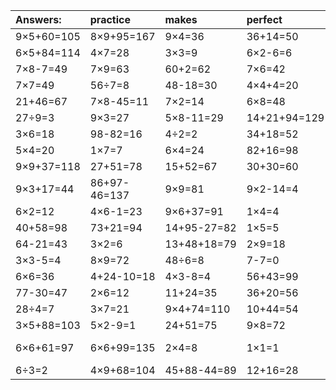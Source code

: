 | Answers: | practice | makes | perfect | ! |
| :--- | :--- | :--- | :--- | :--- |
| 9×5+60=105 | 8×9+95=167 | 9×4=36 | 36+14=50 | 55+22=77 | 
| 6×5+84=114 | 4×7=28 | 3×3=9 | 6×2-6=6 | 8×7=56 | 
| 7×8-7=49 | 7×9=63 | 60+2=62 | 7×6=42 | 44-20=24 | 
| 7×7=49 | 56÷7=8 | 48-18=30 | 4×4+4=20 | 9×5=45 | 
| 21+46=67 | 7×8-45=11 | 7×2=14 | 6×8=48 | 53+20=73 | 
| 27÷9=3 | 9×3=27 | 5×8-11=29 | 14+21+94=129 | 8×2-2=14 | 
| 3×6=18 | 98-82=16 | 4÷2=2 | 34+18=52 | 77+6=83 | 
| 5×4=20 | 1×7=7 | 6×4=24 | 82+16=98 | 3×9=27 | 
| 9×9+37=118 | 27+51=78 | 15+52=67 | 30+30=60 | 2+10=12 | 
| 9×3+17=44 | 86+97-46=137 | 9×9=81 | 9×2-14=4 | 5×7+81=116 | 
| 6×2=12 | 4×6-1=23 | 9×6+37=91 | 1×4=4 | 2×7=14 | 
| 40+58=98 | 73+21=94 | 14+95-27=82 | 1×5=5 | 85-74=11 | 
| 64-21=43 | 3×2=6 | 13+48+18=79 | 2×9=18 | 7×3=21 | 
| 3×3-5=4 | 8×9=72 | 48÷6=8 | 7-7=0 | 27+63=90 | 
| 6×6=36 | 4+24-10=18 | 4×3-8=4 | 56+43=99 | 8×4=32 | 
| 77-30=47 | 2×6=12 | 11+24=35 | 36+20=56 | 40+44=84 | 
| 28÷4=7 | 3×7=21 | 9×4+74=110 | 10+44=54 | 6×7=42 | 
| 3×5+88=103 | 5×2-9=1 | 24+51=75 | 9×8=72 | 3×3+85=94 | 
| 6×6+61=97 | 6×6+99=135 | 2×4=8 | 1×1=1 | 46+87-56=77 | 
| 6÷3=2 | 4×9+68=104 | 45+88-44=89 | 12+16=28 | 9×2=18 | 
